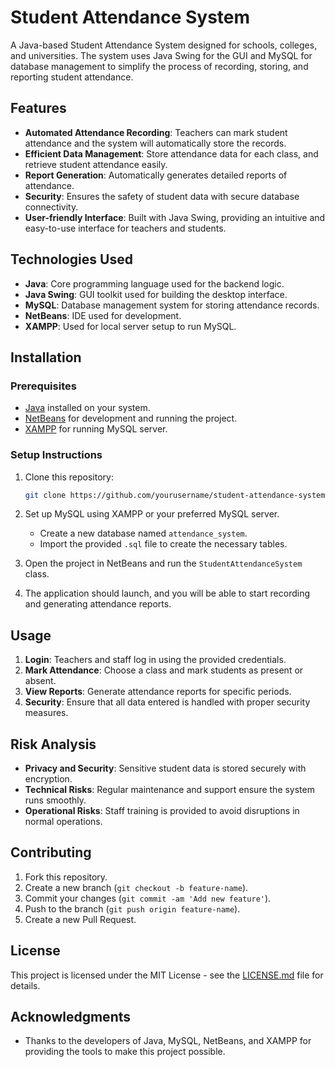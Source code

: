 # Student Attendance System

A Java-based Student Attendance System designed for schools, colleges, and universities. The system uses Java Swing for the GUI and MySQL for database management to simplify the process of recording, storing, and reporting student attendance.

## Features

- **Automated Attendance Recording**: Teachers can mark student attendance and the system will automatically store the records.
- **Efficient Data Management**: Store attendance data for each class, and retrieve student attendance easily.
- **Report Generation**: Automatically generates detailed reports of attendance.
- **Security**: Ensures the safety of student data with secure database connectivity.
- **User-friendly Interface**: Built with Java Swing, providing an intuitive and easy-to-use interface for teachers and students.

## Technologies Used

- **Java**: Core programming language used for the backend logic.
- **Java Swing**: GUI toolkit used for building the desktop interface.
- **MySQL**: Database management system for storing attendance records.
- **NetBeans**: IDE used for development.
- **XAMPP**: Used for local server setup to run MySQL.

## Installation

### Prerequisites

- [Java](https://www.oracle.com/java/technologies/javase-jdk11-downloads.html) installed on your system.
- [NetBeans](https://netbeans.apache.org/) for development and running the project.
- [XAMPP](https://www.apachefriends.org/index.html) for running MySQL server.

### Setup Instructions

1. Clone this repository:

    ```bash
    git clone https://github.com/yourusername/student-attendance-system.git
    ```

2. Set up MySQL using XAMPP or your preferred MySQL server.
   - Create a new database named `attendance_system`.
   - Import the provided `.sql` file to create the necessary tables.

3. Open the project in NetBeans and run the `StudentAttendanceSystem` class.

4. The application should launch, and you will be able to start recording and generating attendance reports.

## Usage

1. **Login**: Teachers and staff log in using the provided credentials.
2. **Mark Attendance**: Choose a class and mark students as present or absent.
3. **View Reports**: Generate attendance reports for specific periods.
4. **Security**: Ensure that all data entered is handled with proper security measures.

## Risk Analysis

- **Privacy and Security**: Sensitive student data is stored securely with encryption.
- **Technical Risks**: Regular maintenance and support ensure the system runs smoothly.
- **Operational Risks**: Staff training is provided to avoid disruptions in normal operations.

## Contributing

1. Fork this repository.
2. Create a new branch (`git checkout -b feature-name`).
3. Commit your changes (`git commit -am 'Add new feature'`).
4. Push to the branch (`git push origin feature-name`).
5. Create a new Pull Request.

## License

This project is licensed under the MIT License - see the [LICENSE.md](LICENSE.md) file for details.

## Acknowledgments

- Thanks to the developers of Java, MySQL, NetBeans, and XAMPP for providing the tools to make this project possible.
